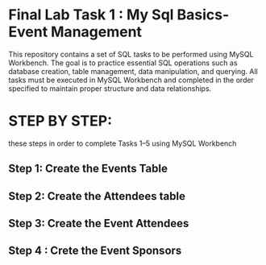 # Final Lab Task 1 : My Sql Basics-Event Management
This repository contains a set of SQL tasks to be performed using MySQL Workbench. The goal is to practice essential SQL operations such as database creation, table management, data manipulation, and querying. All tasks must be executed in MySQL Workbench and completed in the order specified to maintain proper structure and data relationships.
 
# STEP BY STEP:
these steps in order to complete Tasks 1–5 using MySQL Workbench
## Step 1: Create the Events Table
## Step 2: Create the Attendees table
## Step 3: Create the Event Attendees
## Step 4 : Crete the Event Sponsors 
